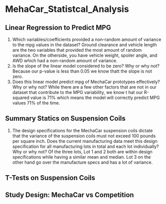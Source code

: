 # MehaCar_Statistcal_Analysis

## Linear Regression to Predict MPG
1. Which variables/coefficients provided a non-random amount of variance to the mpg values in the dataset?
  Ground clearance and vehicle length are the two variables that provided the most amount of random variance. On the otherside, you have vehicle weight, spoiler angle, and AWD which had a non-random amount of variance. 
2. Is the slope of the linear model considered to be zero? Why or why not?
  Because our p-value is less than 0.05 we know thatt the slope is not zero. 
3. Does this linear model predict mpg of MechaCar prototypes effectively? Why or why not?
  While there are a few other factors that are not in our dataset that contribute to the MPG variability, we know t hat our R-squared value is 71% which means the model will correctly predict MPG values 71% of the time.

## Summary Statics on Suspension Coils
1. The design specifications for the MechaCar suspension coils dictate that the variance of the suspension coils must not exceed 100 pounds per square inch. Does the current manufacturing data meet this design specification for all manufacturing lots in total and each lot individually? Why or why not?
  Of the three lots, Lot 1 and 2 both are within design specifications while having a similar mean and median. Lot 3 on the other hand go over the manufacture specs and has a lot of variance. 

## T-Tests on Suspension Coils




## Study Design: MechaCar vs Competition


